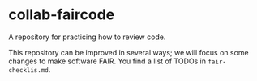 # collab-faircode
A repository for practicing how to review code.

This repository can be improved in several ways; we will focus on some changes to make software FAIR. You find a list of TODOs in `fair-checklis.md`.

